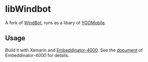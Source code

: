 # libWindbot

A fork of [WindBot](https://github.com/IceYGO/windbot), runs as a libary of [YGOMobile](https://github.com/fallenstardust/ygopro-mobile).

## Usage

Build it with Xamarin and [Embeddinator-4000](https://github.com/mono/Embeddinator-4000). See the [document](https://docs.microsoft.com/en-us/xamarin/tools/dotnet-embedding/index) of Embeddinator-4000 for details.
